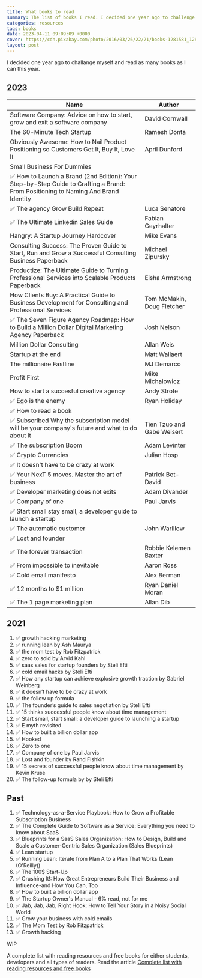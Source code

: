 ```yaml
---
title: What books to read
summary: The list of books I read. I decided one year ago to challenge myself and read as many books as I can this year. Take a look at this article and find all of them.
categories: resources
tags: books
date: 2023-04-11 09:09:09 +0000
cover: https://cdn.pixabay.com/photo/2016/03/26/22/21/books-1281581_1280.jpg
layout: post
---
```


I decided one year ago to challange myself and read as many books as I can this year.

## 2023

| Name | Author |
| --- | --- |
| Software Company: Advice on how to start, grow and exit a software company | David Cornwall |
| The 60-Minute Tech Startup | Ramesh Donta |
| Obviously Awesome: How to Nail Product Positioning so Customers Get It, Buy It, Love It | April Dunford |
| Small Business For Dummies | |
| ✅ How to Launch a Brand (2nd Edition): Your Step-by-Step Guide to Crafting a Brand: From Positioning to Naming And Brand Identity | |
| ✅ The agency Grow Build Repeat | Luca Senatore |
| ✅ The Ultimate Linkedin Sales Guide | Fabian Geyrhalter |
| Hangry: A Startup Journey Hardcover | Mike Evans  |
| Consulting Success: The Proven Guide to Start, Run and Grow a Successful Consulting Business Paperback | Michael Zipursky |
| Productize: The Ultimate Guide to Turning Professional Services into Scalable Products Paperback | Eisha Armstrong |
| How Clients Buy: A Practical Guide to Business Development for Consulting and Professional Services | Tom McMakin, Doug Fletcher |
| ✅ The Seven Figure Agency Roadmap: How to Build a Million Dollar Digital Marketing Agency Paperback | Josh Nelson |
| Million Dollar Consulting | Allan Weis |
| Startup at the end | Matt Wallaert |
| The millionaire Fastline | MJ Demarco |
| Profit First | Mike Michalowicz |
| How to start a succesful creative agency | Andy Strote |
| ✅ Ego is the enemy | Ryan Holiday |
| ✅ How to read a book | |
| ✅ Subscribed Why the subscription model will be your company's future and what to do about it  | Tien Tzuo and Gabe Weisert |
| ✅ The subscription Boom | Adam Levinter |
| ✅ Crypto Currencies | Julian Hosp |
| ✅ It doesn't have to be crazy at work| |
| ✅ Your NexT 5 moves. Master the art of business | Patrick Bet-David |
| ✅ Developer marketing does not exits | Adam Divander |
| ✅ Company of one | Paul Jarvis |
| ✅ Start small stay small, a developer guide to launch a startup | |
| ✅ The automatic customer | John Warillow |
| ✅ Lost and founder| |
| ✅ The forever transaction | Robbie Kelemen Baxter |
| ✅ From impossible to inevitable | Aaron Ross |
| ✅ Cold email manifesto | Alex Berman |
| ✅ 12 months to $1 million | Ryan Daniel Moran |
| ✅ The 1 page marketing plan | Allan Dib |


## 2021

1. ✅ growth hacking marketing
2. ✅ running lean by Ash Maurya
3. ✅ the mom test by Rob Fitzpatrick
4. ✅ zero to sold by Arvid Kahl
5. ✅ saas sales for startup founders by Steli Efti
6. ✅ cold email hacks by Steli Efti
7. ✅ How any startup can achieve explosive growth traction by Gabriel Weinberg
8. ✅ it doesn’t have to be crazy at work
9. ✅ the follow up formula
10. ✅ The founder’s guide to sales negotiation by Steli Efti
11. ✅ 15 thinks successful people know about time management
12. ✅ Start small, start small: a developer guide to launching a startup
13. ✅ E myth revisited
14. ✅ How to built a billion dollar app
15. ✅ Hooked
16. ✅ Zero to one
17. ✅ Company of one by Paul Jarvis
18. ✅ Lost and founder by Rand Fishkin
19. ✅ 15 secrets of successful people know about time management by Kevin Kruse
20. ✅ The follow-up formula by by Steli Efti

## Past

1. ✅ Technology-as-a-Service Playbook: How to Grow a Profitable Subscription Business
2. ✅ The Complete Guide to Software as a Service: Everything you need to know about SaaS
3. ✅ Blueprints for a SaaS Sales Organization: How to Design, Build and Scale a Customer-Centric Sales Organization (Sales Blueprints)
4. ✅ Lean startup
5. ✅ Running Lean: Iterate from Plan A to a Plan That Works (Lean (O'Reilly))
6. ✅ The 100$ Start-Up
7. ✅ Crushing It!: How Great Entrepreneurs Build Their Business and Influence-and How You Can, Too
8. ✅ How to built a billion dollar app
9. ✅ The Startup Owner's Manual - 6% read, not for me
10. ✅ Jab, Jab, Jab, Right Hook: How to Tell Your Story in a Noisy Social World
11. ✅ Grow your business with cold emails
12. ✅ The Mom Test by Rob Fitzpatrick
13. ✅ Growth hacking

WIP

A complete list with reading resources and free books for either students, developers and all types of readers. Read the article [Complete list with reading resources and free books](https://whyboobo.com/resources/free-books-and-reading-resources/)
